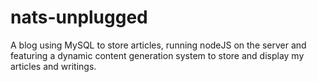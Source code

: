 # nats-unplugged
A blog using MySQL to store articles, running nodeJS on the server and featuring a dynamic content generation system to store and display my articles and writings. 
